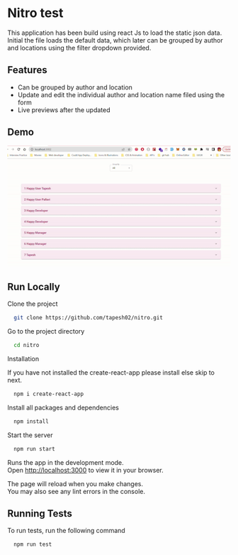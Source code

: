 # Nitro test

This application has been build using react Js to load the static json data. Initial the file loads the default data, which later can be grouped by author and locations using the filter dropdown provided.

## Features

-   Can be grouped by author and location
-   Update and edit the individual author and location name filed using the form
-   Live previews after the updated

## Demo

![Demo](/src/assets/Demo.gif)

## Run Locally

Clone the project

```bash
  git clone https://github.com/tapesh02/nitro.git
```

Go to the project directory

```bash
  cd nitro
```

Installation

If you have not installed the create-react-app please install else skip to next. 

```bash
  npm i create-react-app
```
Install all packages and dependencies 

```bash
  npm install
```

Start the server

```bash
  npm run start
```

Runs the app in the development mode.\
Open [http://localhost:3000](http://localhost:3000) to view it in your browser.

The page will reload when you make changes.\
You may also see any lint errors in the console.

## Running Tests

To run tests, run the following command

```bash
  npm run test
```
